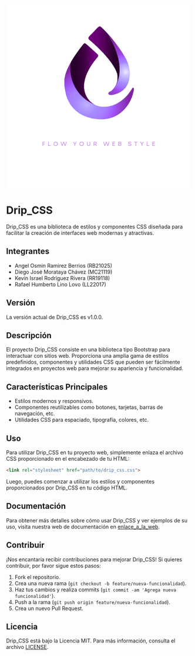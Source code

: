 <p align="center">
  <img src="https://github.com/0kev0/0Kev0.github.io/blob/Main_Branch/DRIP%20CSS%20(1).png?raw=true" alt="Logo de Drip_CSS">
</p>

# Drip_CSS

Drip_CSS es una biblioteca de estilos y componentes CSS diseñada para facilitar la creación de interfaces web modernas y atractivas.

## Integrantes


- Angel Osmin Ramirez Berrios (RB21025)
- Diego José Morataya Chávez (MC21119)
- Kevin Israel Rodriguez Rivera (RR19118)
- Rafael Humberto Lino Lovo (LL22017)

## Versión

La versión actual de Drip_CSS es v1.0.0.

## Descripción

El proyecto Drip_CSS consiste en una biblioteca tipo Bootstrap para interactuar con sitios web. Proporciona una amplia gama de estilos predefinidos, componentes y utilidades CSS que pueden ser fácilmente integrados en proyectos web para mejorar su apariencia y funcionalidad.

## Características Principales

- Estilos modernos y responsivos.
- Componentes reutilizables como botones, tarjetas, barras de navegación, etc.
- Utilidades CSS para espaciado, tipografía, colores, etc.

## Uso

Para utilizar Drip_CSS en tu proyecto web, simplemente enlaza el archivo CSS proporcionado en el encabezado de tu HTML:

```html
<link rel="stylesheet" href="path/to/drip_css.css">
```

Luego, puedes comenzar a utilizar los estilos y componentes proporcionados por Drip_CSS en tu código HTML.

## Documentación

Para obtener más detalles sobre cómo usar Drip_CSS y ver ejemplos de su uso, visita nuestra web de documentación en [enlace_a_la_web](https://example.com).

## Contribuir

¡Nos encantaría recibir contribuciones para mejorar Drip_CSS! Si quieres contribuir, por favor sigue estos pasos:

1. Fork el repositorio.
2. Crea una nueva rama (`git checkout -b feature/nueva-funcionalidad`).
3. Haz tus cambios y realiza commits (`git commit -am 'Agrega nueva funcionalidad'`).
4. Push a la rama (`git push origin feature/nueva-funcionalidad`).
5. Crea un nuevo Pull Request.

## Licencia

Drip_CSS está bajo la Licencia MIT. Para más información, consulta el archivo [LICENSE](LICENSE).

